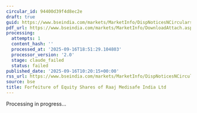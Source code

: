 ```yaml
---
circular_id: 94400d39f4d8ec2e
draft: true
guid: https://www.bseindia.com/markets/MarketInfo/DispNoticesNCirculars.aspx?Noticeid={CEB3B7B9-A766-45B7-8099-DDBDF73033D9}&noticeno=20250916-22&dt=09/16/2025&icount=22&totcount=79&flag=0
pdf_url: https://www.bseindia.com/markets/MarketInfo/DownloadAttach.aspx?id=20250916-22&attachedId=8d568828-f3dc-43df-ac0a-77534506826b
processing:
  attempts: 1
  content_hash: ''
  processed_at: '2025-09-16T18:51:29.104803'
  processor_version: '2.0'
  stage: claude_failed
  status: failed
published_date: '2025-09-16T10:20:15+00:00'
rss_url: https://www.bseindia.com/markets/MarketInfo/DispNoticesNCirculars.aspx?Noticeid={CEB3B7B9-A766-45B7-8099-DDBDF73033D9}&noticeno=20250916-22&dt=09/16/2025&icount=22&totcount=79&flag=0
source: bse
title: Forfeiture of Equity Shares of Raaj Medisafe India Ltd
---
```


Processing in progress...